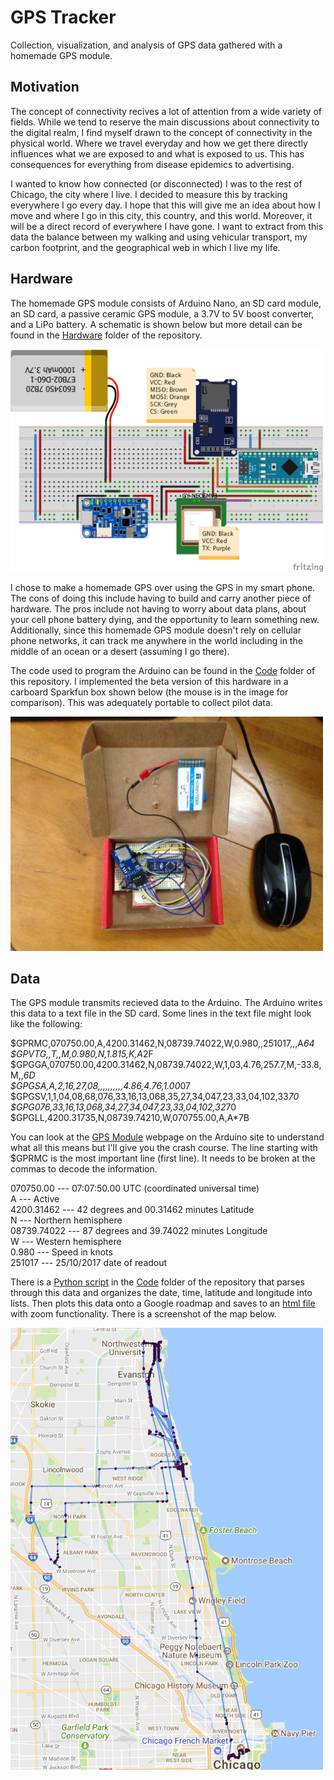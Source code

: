 # GPS Tracker
Collection, visualization, and analysis of GPS data gathered with a homemade GPS module.

## Motivation
The concept of connectivity recives a lot of attention from a wide variety of fields. While we tend to reserve the main discussions about connectivity to the digital realm, I find myself drawn to the concept of connectivity in the physical world. Where we travel everyday and how we get there directly influences what we are exposed to and what is exposed to us. This has consequences for everything from disease epidemics to advertising.  

I wanted to know how connected (or disconnected) I was to the rest of Chicago, the city where I live. I decided to measure this by tracking everywhere I go every day. I hope that this will give me an idea about how I move and where I go in this city, this country, and this world. Moreover, it will be a direct record of everywhere I have gone. I want to extract from this data the balance between my walking and using vehicular transport, my carbon footprint, and the geographical web in which I live my life. 

## Hardware
The homemade GPS module consists of Arduino Nano, an SD card module, an SD card, a passive ceramic GPS module, a 3.7V to 5V boost converter, and a LiPo battery. A schematic is shown below but more detail can be found in the [Hardware](https://github.com/MiningMyBusiness/GPSTracker/raw/master/Hardware) folder of the repository.

<img src="https://github.com/MiningMyBusiness/GPSTracker/raw/master/Hardware/GPSSchematic_bb.png" width="500">

I chose to make a homemade GPS over using the GPS in my smart phone. The cons of doing this include having to build and carry another piece of hardware. The pros include not having to worry about data plans, about your cell phone battery dying, and the opportunity to learn something new. Additionally, since this homemade GPS module doesn't rely on cellular phone networks, it can track me anywhere in the world including in the middle of an ocean or a desert (assuming I go there). 

The code used to program the Arduino can be found in the [Code](https://github.com/MiningMyBusiness/GPSTracker/raw/master/Code) folder of this repository. I implemented the beta version of this hardware in a carboard Sparkfun box shown below (the mouse is in the image for comparison). This was adequately portable to collect pilot data. 

<img src="https://github.com/MiningMyBusiness/GPSTracker/raw/master/Hardware/boxOpen.JPG" width="500">

## Data
The GPS module transmits recieved data to the Arduino. The Arduino writes this data to a text file in the SD card. Some lines in the text file might look like the following:

$GPRMC,070750.00,A,4200.31462,N,08739.74022,W,0.980,,251017,,,A*64 <br />
$GPVTG,,T,,M,0.980,N,1.815,K,A*2F <br />
$GPGGA,070750.00,4200.31462,N,08739.74022,W,1,03,4.76,257.7,M,-33.8,M,,*6D <br />
$GPGSA,A,2,16,27,08,,,,,,,,,,4.86,4.76,1.00*07 <br />
$GPGSV,1,1,04,08,68,076,33,16,13,068,35,27,34,047,23,33,04,102,33*70 <br />
$GPG076,33,16,13,068,34,27,34,047,23,33,04,102,32*70 <br />
$GPGLL,4200.31735,N,08739.74210,W,070755.00,A,A*7B <br />

You can look at the [GPS Module](https://playground.arduino.cc/Tutorials/GPS) webpage on the Arduino site to understand what all this means but I'll give you the crash course. The line starting with $GPRMC is the most important line (first line). It needs to be broken at the commas to decode the information. 

070750.00 --- 07:07:50.00 UTC (coordinated universal time) <br />
A --- Active <br />
4200.31462 --- 42 degrees and 00.31462 minutes Latitude <br />
N --- Northern hemisphere <br />
08739.74022 --- 87 degrees and 39.74022 minutes Longitude <br />
W --- Western hemisphere <br />
0.980 --- Speed in knots <br />
251017 --- 25/10/2017 date of readout <br />

There is a [Python script](https://github.com/MiningMyBusiness/GPSTracker/raw/master/Code/gpsDataExtractor.py) in the [Code](https://github.com/MiningMyBusiness/GPSTracker/raw/master/Code) folder of the repository that parses through this data and organizes the date, time, latitude and longitude into lists. Then plots this data onto a Google roadmap and saves to an [html file](http://htmlpreview.github.io/?https://github.com/MiningMyBusiness/GPSTracker/raw/master/Results/mymap.html) with zoom functionality. There is a screenshot of the map below. 

<img src="https://github.com/MiningMyBusiness/GPSTracker/raw/master/Results/mapImg.png" width="500">


